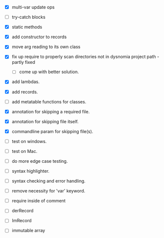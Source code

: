 
- [x] multi-var update ops
- [ ] try-catch blocks
- [x] static methods
- [x] add constructor to records
- [x] move arg reading to its own class
- [x] fix up require to properly scan directories not in dysnomia project path - partly fixed
  - [ ] come up with better solution.
- [x] add lambdas.
- [x] add records.
- [ ] add metatable functions for classes.
- [x] annotation for skipping a required file. 
- [x] annotation for skipping file itself.
- [x] commandline param for skipping file(s).
- [ ] test on windows.
- [ ] test on Mac.
- [ ] do more edge case testing.
- [ ] syntax highlighter.
- [ ] syntax checking and error handling.
- [ ] remove necessity for 'var' keyword.
- [ ] require inside of comment
- [ ] derRecord
- [ ] ImRecord
- [ ] immutable array



